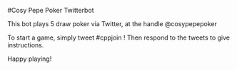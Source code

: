#Cosy Pepe Poker Twitterbot

This bot plays 5 draw poker via Twitter, at the handle @cosypepepoker

To start a game, simply tweet #cppjoin ! Then respond to the tweets to give instructions.

Happy playing!
